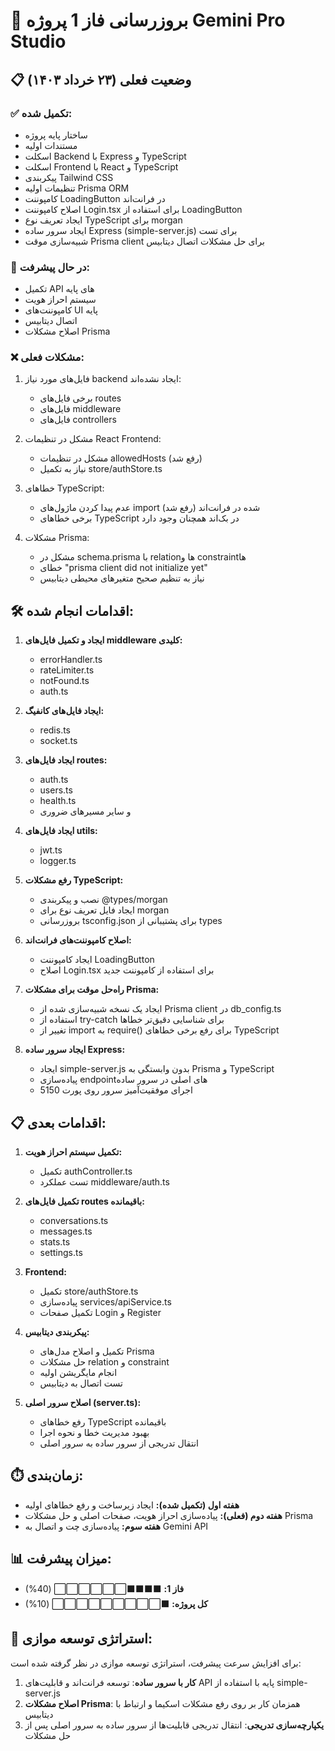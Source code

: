 # 🔄 بروزرسانی فاز 1 پروژه Gemini Pro Studio

## 📋 وضعیت فعلی (۲۳ خرداد ۱۴۰۳)

### ✅ تکمیل شده:
- ساختار پایه پروژه
- مستندات اولیه
- اسکلت Backend با Express و TypeScript
- اسکلت Frontend با React و TypeScript
- پیکربندی Tailwind CSS
- تنظیمات اولیه Prisma ORM
- کامپوننت LoadingButton در فرانت‌اند
- اصلاح کامپوننت Login.tsx برای استفاده از LoadingButton
- ایجاد تعریف نوع TypeScript برای morgan
- ایجاد سرور ساده Express (simple-server.js) برای تست
- شبیه‌سازی موقت Prisma client برای حل مشکلات اتصال دیتابیس

### 🔄 در حال پیشرفت:
- تکمیل API های پایه
- سیستم احراز هویت
- کامپوننت‌های UI پایه
- اتصال دیتابیس
- اصلاح مشکلات Prisma

### ❌ مشکلات فعلی:
1. فایل‌های مورد نیاز backend ایجاد نشده‌اند:
   - برخی فایل‌های routes
   - فایل‌های middleware
   - فایل‌های controllers

2. مشکل در تنظیمات React Frontend:
   - مشکل در تنظیمات allowedHosts (رفع شد)
   - نیاز به تکمیل store/authStore.ts

3. خطاهای TypeScript:
   - عدم پیدا کردن ماژول‌های import شده در فرانت‌اند (رفع شد)
   - برخی خطاهای TypeScript در بک‌اند همچنان وجود دارد

4. مشکلات Prisma:
   - مشکل در schema.prisma با relation‌ها و constraint‌ها
   - خطای "prisma client did not initialize yet"
   - نیاز به تنظیم صحیح متغیرهای محیطی دیتابیس

## 🛠️ اقدامات انجام شده:

1. **ایجاد و تکمیل فایل‌های middleware کلیدی:**
   - errorHandler.ts
   - rateLimiter.ts
   - notFound.ts
   - auth.ts

2. **ایجاد فایل‌های کانفیگ:**
   - redis.ts
   - socket.ts

3. **ایجاد فایل‌های routes:**
   - auth.ts
   - users.ts
   - health.ts
   - و سایر مسیرهای ضروری

4. **ایجاد فایل‌های utils:**
   - jwt.ts
   - logger.ts

5. **رفع مشکلات TypeScript:**
   - نصب و پیکربندی @types/morgan
   - ایجاد فایل تعریف نوع برای morgan
   - بروزرسانی tsconfig.json برای پشتیبانی از types

6. **اصلاح کامپوننت‌های فرانت‌اند:**
   - ایجاد کامپوننت LoadingButton
   - اصلاح Login.tsx برای استفاده از کامپوننت جدید

7. **راه‌حل موقت برای مشکلات Prisma:**
   - ایجاد یک نسخه شبیه‌سازی شده از Prisma client در db_config.ts
   - استفاده از try-catch برای شناسایی دقیق‌تر خطاها
   - تغییر از import به require() برای رفع برخی خطاهای TypeScript

8. **ایجاد سرور ساده Express:**
   - ایجاد simple-server.js بدون وابستگی به Prisma و TypeScript
   - پیاده‌سازی endpoint‌های اصلی در سرور ساده
   - اجرای موفقیت‌آمیز سرور روی پورت 5150

## 📋 اقدامات بعدی:

1. **تکمیل سیستم احراز هویت:**
   - تکمیل authController.ts
   - تست عملکرد middleware/auth.ts

2. **تکمیل فایل‌های routes باقیمانده:**
   - conversations.ts
   - messages.ts 
   - stats.ts
   - settings.ts

3. **Frontend:**
   - تکمیل store/authStore.ts
   - پیاده‌سازی services/apiService.ts
   - تکمیل صفحات Login و Register

4. **پیکربندی دیتابیس:**
   - تکمیل و اصلاح مدل‌های Prisma
   - حل مشکلات relation و constraint
   - انجام مایگریشن اولیه
   - تست اتصال به دیتابیس

5. **اصلاح سرور اصلی (server.ts):**
   - رفع خطاهای TypeScript باقیمانده
   - بهبود مدیریت خطا و نحوه اجرا
   - انتقال تدریجی از سرور ساده به سرور اصلی

## ⏱️ زمان‌بندی:

- **هفته اول (تکمیل شده):** ایجاد زیرساخت و رفع خطاهای اولیه
- **هفته دوم (فعلی):** پیاده‌سازی احراز هویت، صفحات اصلی و حل مشکلات Prisma
- **هفته سوم:** پیاده‌سازی چت و اتصال به Gemini API

## 📊 میزان پیشرفت:

- **فاز 1:** ⬛⬛⬛⬛⬜⬜⬜⬜⬜⬜ (40%)
- **کل پروژه:** ⬛⬜⬜⬜⬜⬜⬜⬜⬜⬜ (10%) 

## 🔄 استراتژی توسعه موازی:

برای افزایش سرعت پیشرفت، استراتژی توسعه موازی در نظر گرفته شده است:

1. **کار با سرور ساده**: توسعه فرانت‌اند و قابلیت‌های API پایه با استفاده از simple-server.js
2. **اصلاح مشکلات Prisma**: همزمان کار بر روی رفع مشکلات اسکیما و ارتباط با دیتابیس
3. **یکپارچه‌سازی تدریجی**: انتقال تدریجی قابلیت‌ها از سرور ساده به سرور اصلی پس از حل مشکلات 